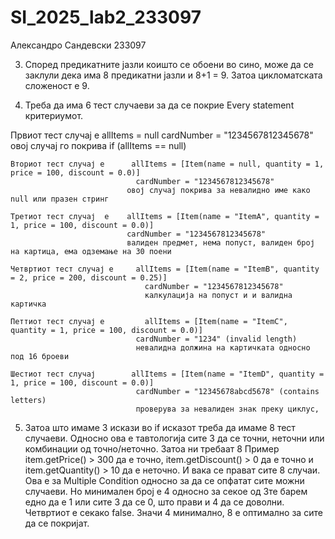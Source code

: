 # SI_2025_lab2_233097

Александро Сандевски 233097

3. Според предикатните јазли коишто се обоени во сино, може да се заклули дека има 8 предикатни јазли и 8+1 = 9. Затоа цикломатската сложеност е 9.

4.  Треба да има 6 тест случаеви за да се покрие Every statement критериумот.

Првиот тест случај е           allItems = null          cardNumber = "1234567812345678"
                              овој случај го покрива if (allItems == null)

    Вториот тест случај е      allItems = [Item(name = null, quantity = 1, price = 100, discount = 0.0)]
                                cardNumber = "1234567812345678"
                              овој случај покрива за невалидно име како null или празен стринг

    Третиот тест случај  е    allItems = [Item(name = "ItemA", quantity = 1, price = 100, discount = 0.0)]
                              cardNumber = "1234567812345678"
                              валиден предмет, нема попуст, валиден број на картица, ема одземање на 30 поени

    Четвртиот тест случај е     allItems = [Item(name = "ItemB", quantity = 2, price = 200, discount = 0.25)]
                                  cardNumber = "1234567812345678"
                                  калкулација на попуст и и валидна картичка

    Петтиот тест случај е         allItems = [Item(name = "ItemC", quantity = 1, price = 100, discount = 0.0)]
                                cardNumber = "1234" (invalid length)
                                невалидна должина на картичката односно под 16 броеви

    Шестиот тест случај        allItems = [Item(name = "ItemD", quantity = 1, price = 100, discount = 0.0)]
                                cardNumber = "12345678abcd5678" (contains letters)
                                проверува за невалиден знак преку циклус,


5. Затоа што имаме 3 искази во if исказот треба да имаме 8 тест случаеви. Односно ова е тавтологија сите 3 да се точни, неточни или комбинации од точно/неточно. Затоа ни требаат 8 Пример item.getPrice() > 300 да е точно, item.getDiscount() > 0 да е точно и item.getQuantity() > 10  да е неточно. И вака се прават сите 8 случаи. Ова е за Multiple Condition односно за да се опфатат сите можни случаеви. Но минимален број е 4 односно за секое од 3те барем едно да е 1 или сите 3 да се 0, што прави и 4 да се доволни. Четвртиот е секако false. Значи 4 минимално, 8 е оптимално за сите да се покријат.



    
